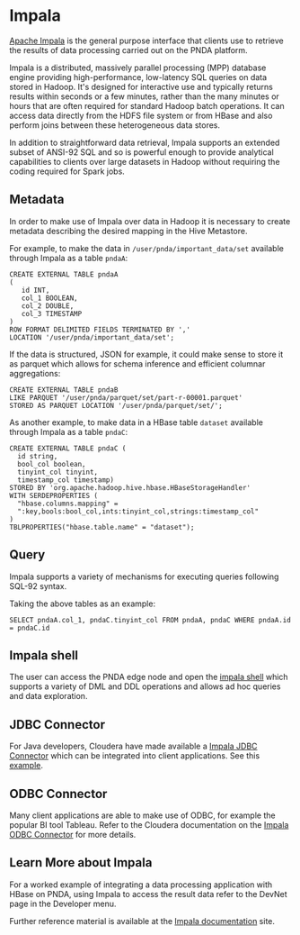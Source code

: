 # Impala 

[Apache Impala](http://impala.io) is the general purpose interface that clients use to retrieve the results of data processing carried out on the PNDA platform.

Impala is a distributed, massively parallel processing (MPP) database engine providing high-performance, low-latency SQL queries on data stored in Hadoop. It's designed for interactive use and typically returns results within seconds or a few minutes, rather than the many minutes or hours that are often required for standard Hadoop batch operations. It can access data directly from the HDFS file system or from HBase and also perform joins between these heterogeneous data stores.

In addition to straightforward data retrieval, Impala supports an extended subset of ANSI-92 SQL and so is powerful enough to provide analytical capabilities to clients over large datasets in Hadoop without requiring the coding required for Spark jobs.

## Metadata

In order to make use of Impala over data in Hadoop it is necessary to create metadata describing the desired mapping in the Hive Metastore.

For example, to make the data in `/user/pnda/important_data/set` available through Impala as a table `pndaA`:

	CREATE EXTERNAL TABLE pndaA
	(
	   id INT,
	   col_1 BOOLEAN,
	   col_2 DOUBLE,
	   col_3 TIMESTAMP
	)
	ROW FORMAT DELIMITED FIELDS TERMINATED BY ','
	LOCATION '/user/pnda/important_data/set';

If the data is structured, JSON for example, it could make sense to store it as parquet which allows for schema inference and efficient columnar aggregations:

	CREATE EXTERNAL TABLE pndaB
	LIKE PARQUET '/user/pnda/parquet/set/part-r-00001.parquet'
  	STORED AS PARQUET LOCATION '/user/pnda/parquet/set/';

As another example, to make data in a HBase table `dataset` available through Impala as a table `pndaC`:

	CREATE EXTERNAL TABLE pndaC (
	  id string,
	  bool_col boolean,
	  tinyint_col tinyint,
	  timestamp_col timestamp)
	STORED BY 'org.apache.hadoop.hive.hbase.HBaseStorageHandler'
	WITH SERDEPROPERTIES (
	  "hbase.columns.mapping" =
	  ":key,bools:bool_col,ints:tinyint_col,strings:timestamp_col"
	)
	TBLPROPERTIES("hbase.table.name" = "dataset");

## Query

Impala supports a variety of mechanisms for executing queries following SQL-92 syntax.

Taking the above tables as an example:

	SELECT pndaA.col_1, pndaC.tinyint_col FROM pndaA, pndaC WHERE pndaA.id = pndaC.id

## Impala shell

The user can access the PNDA edge node and open the [impala shell](http://www.cloudera.com/documentation/cdh/5-1-x/Impala/Installing-and-Using-Impala/ciiu_impala_shell.html#impala_shell) which supports a variety of DML and DDL operations and allows ad hoc queries and data exploration.

## JDBC Connector

For Java developers, Cloudera have made available a [Impala JDBC Connector](http://www.cloudera.com/documentation/enterprise/latest/topics/impala_jdbc.html) which can be integrated into client applications. See this [example](https://github.com/onefoursix/Cloudera-Impala-JDBC-Example).

## ODBC Connector

Many client applications are able to make use of ODBC, for example the popular BI tool Tableau. Refer to the Cloudera documentation on the [Impala ODBC Connector](http://www.cloudera.com/documentation/cdh/5-1-x/Impala/Installing-and-Using-Impala/ciiu_impala_odbc.html?scroll=impala_odbc) for more details.

## Learn More about Impala

For a worked example of integrating a data processing application with HBase on PNDA, using Impala to access the result data refer to the DevNet page in the Developer menu.

Further reference material is available at the [Impala documentation](http://www.cloudera.com/documentation/archive/impala/2-x/2-1-x/topics/impala_tutorial.html) site.
